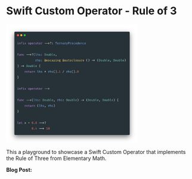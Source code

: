 # Swift Custom Operator - Rule of 3

<img src="RuleOf3.png" width="70%">

This a playground to showcase a Swift Custom Operator that implements the Rule of Three from Elementary Math. 

**Blog Post:** 
